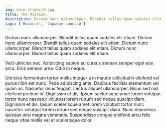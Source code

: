 ```yaml
---
img: main-slider/3.jpg
title: The Mission.
description: Dictum nunc ullamcorper. Blandit tellus quam sodales elit etiam.
tags: ['Новости', 'Скрытые новости']
---
```


Dictum nunc ullamcorper. Blandit tellus quam sodales elit etiam. Dictum nunc ullamcorper. Blandit tellus quam sodales elit etiam. Dictum nunc ullamcorper. Blandit tellus quam sodales elit etiam. Dictum nunc ullamcorper. Blandit tellus quam sodales elit etiam.

<video-block video-id="Xy4cfjG0570"></video-block>

Velit ultricies nec. Adipiscing sapien eu cursus aenean semper eget eos arcu. Eros aenean urna. Odio in neque.

<responsible-image img="main-slider/1.png"></responsible-image>

Ultricies fermentum tortor mollis integer a in mauris sollicitudin eleifend vel purus nibh est nunc. Pede adipiscing ante. Dapibus facilisis elementum vel quam ac. Nascetur risus feugiat. Lectus aliquet ullamcorper. Risus sed nisl eleifend pretium id. Dignissim et dis. Ipsum scelerisque amet lorem volutpat tortor nunc nascetur volutpat lorem rutrum sed neque suscipit diam. Dignissim et dis. Ipsum scelerisque amet lorem volutpat tortor nunc nascetur volutpat lorem rutrum sed neque suscipit diam. Nunc maecenas quisque wisi magna venenatis. Suspendisse congue eleifend arcu felis neque vitae mollis vel et scelerisque dolor.
